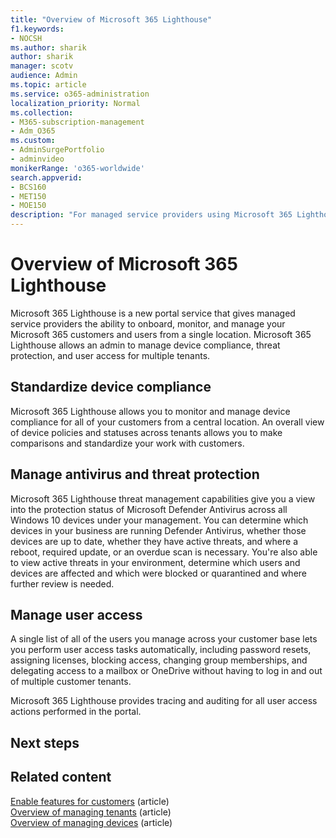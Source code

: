```yaml
---
title: "Overview of Microsoft 365 Lighthouse"
f1.keywords:
- NOCSH
ms.author: sharik
author: sharik
manager: scotv
audience: Admin
ms.topic: article
ms.service: o365-administration
localization_priority: Normal
ms.collection: 
- M365-subscription-management 
- Adm_O365
ms.custom: 
- AdminSurgePortfolio
- adminvideo
monikerRange: 'o365-worldwide'
search.appverid:
- BCS160
- MET150
- MOE150
description: "For managed service providers using Microsoft 365 Lighthouse, learn about managing user access and more for all of your customers in one location."
---
```


# Overview of Microsoft 365 Lighthouse

Microsoft 365 Lighthouse is a new portal service that gives managed service providers the ability to onboard, monitor, and manage your Microsoft 365 customers and users from a single location. Microsoft 365 Lighthouse allows an admin to manage device compliance, threat protection, and user access for multiple tenants. 

## Standardize device compliance

Microsoft 365 Lighthouse allows you to monitor and manage device compliance for all of your customers from a central location. An overall view of device policies and statuses across tenants allows you to make comparisons and standardize your work with customers. 

## Manage antivirus and threat protection

Microsoft 365 Lighthouse threat management capabilities give you a view into the protection status of Microsoft Defender Antivirus across all Windows 10 devices under your management. You can determine which devices in your business are running Defender Antivirus, whether those devices are up to date, whether they have active threats, and where a reboot, required update, or an overdue scan is necessary. You're also able to view active threats in your environment, determine which users and devices are affected and which were blocked or quarantined and where further review is needed.

## Manage user access

A single list of all of the users you manage across your customer base lets you perform user access tasks automatically, including password resets, assigning licenses, blocking access, changing group memberships, and delegating access to a mailbox or OneDrive without having to log in and out of multiple customer tenants. 

Microsoft 365 Lighthouse provides tracing and auditing for all user access actions performed in the portal. 


## Next steps

<!-- Include this section for how-to articles only, if needed. Next logical action might be to enable features for customers, but I'm not certain of that. Next steps seem appropriate, especially for a new service overview. LMK what you think is the appropriate how-to article for this section. -->

## Related content

[Enable features for customers]() (article)\
[Overview of managing tenants]() (article)\
[Overview of managing devices]() (article)